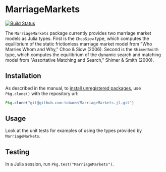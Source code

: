 # MarriageMarkets

[![Build Status](https://travis-ci.org/tobanw/MarriageMarkets.jl.svg?branch=master)](https://travis-ci.org/tobanw/MarriageMarkets.jl)

The `MarriageMarkets` package currently provides two marriage market models as Julia types.
First is the `ChooSiow` type, which computes the equilibrium of the static frictionless marriage market model from "Who Marries Whom and Why," Choo & Siow (2006).
Second is the `ShimerSmith` type, which computes the equilibrium of the dynamic search and matching model from "Assortative Matching and Search," Shimer & Smith (2000).

## Installation

As described in the manual, to [install unregistered packages][install], use `Pkg.clone()` with the repository url:

```julia
Pkg.clone("git@github.com:tobanw/MarriageMarkets.jl.git")
```

## Usage

Look at the unit tests for examples of using the types provided by `MarriageMarkets`.

## Testing

In a Julia session, run `Pkg.test("MarriageMarkets")`.


[install]: http://docs.julialang.org/en/release-0.5/manual/packages/#installing-unregistered-packages
